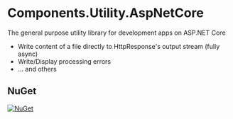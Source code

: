 # Components.Utility.AspNetCore
The general purpose utility library for development apps on ASP.NET Core
- Write content of a file directly to HttpResponse's output stream (fully async)
- Write/Display processing errors
- ... and others

## NuGet

[![NuGet](https://img.shields.io/nuget/v/VIEApps.Components.Utility.AspNetCore.svg)](https://www.nuget.org/packages/VIEApps.Components.Utility.AspNetCore)
